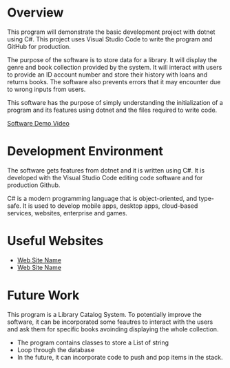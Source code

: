 # Overview

This program will demonstrate the basic development project with dotnet using C#. This project uses Visual Studio Code to write the program and GitHub for production.


The purpose of the software is to store data for a library. It will display the genre and book collection provided by the system.
It will interact with users to provide an ID account number and store their history with loans and returns books. The software also prevents errors that it may encounter due to wrong inputs from users.

This software has the purpose of simply understanding the initialization of a program and its features using dotnet and the files required to write code.

[Software Demo Video](https://www.youtube.com/watch?v=_VPvA8fSdso)

# Development Environment

The software gets features from dotnet and it is written using C#. It is developed with the Visual Studio Code editing code software and for production Github. 

C# is a modern programming language that is object-oriented, and type-safe. It is used to develop mobile apps, desktop apps, cloud-based services, websites, enterprise and games. 

# Useful Websites

* [Web Site Name](https://dotnet.microsoft.com/en-us/learn/csharp)
* [Web Site Name](https://www.pluralsight.com/resources/blog/software-development/everything-you-need-to-know-about-c-#:~:text=What%20is%20C%23%20used%20for,Lots%20and%20lots%20of%20games.)

# Future Work

This program is a Library Catalog System. To potentially improve the software, it can be incorporated some feautres to interact with the users and ask them for specific books avoinding displaying the whole collection. 

- The program contains classes to store a List of string
- Loop through the database
- In the future, it can incorporate code to push and pop items in the stack.
